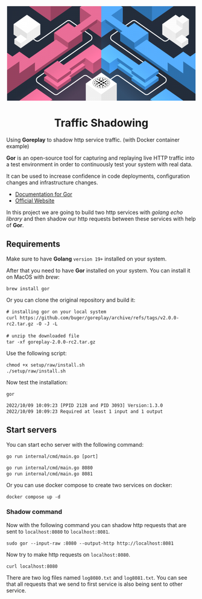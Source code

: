 <center>
<img src="assets/logo.png" width="500" />
</center>

<h1 align="center">
    Traffic Shadowing
</h1>

Using **Goreplay** to shadow http service traffic. (with Docker container example)

**Gor** is an open-source tool for 
capturing and replaying live HTTP traffic into a 
test environment in order to continuously test your 
system with real data. 

It can be used to increase confidence in code 
deployments, configuration changes and infrastructure changes.

- [Documentation for Gor](https://github.com/buger/goreplay/wiki)
- [Official Website](https://goreplay.org/shadowing.html)

In this project we are going to build two http services with
_golang echo library_ and then shadow our http requests between these
services with help of **Gor**.

## Requirements

Make sure to have **Golang** ```version 19+``` installed on your system.

After that you need to have **Gor** installed on your system. You can
install it on MacOS with _brew_:

```shell
brew install gor
```

Or you can clone the original repository and build it:
```shell
# installing gor on your local system
curl https://github.com/buger/goreplay/archive/refs/tags/v2.0.0-rc2.tar.gz -O -J -L

# unzip the downloaded file
tar -xf goreplay-2.0.0-rc2.tar.gz
```

Use the following script:
```shell
chmod +x setup/raw/install.sh
./setup/raw/install.sh
```

Now test the installation:
```shell
gor
```

```shell
2022/10/09 10:09:23 [PPID 2128 and PID 3093] Version:1.3.0
2022/10/09 10:09:23 Required at least 1 input and 1 output
```

## Start servers
You can start echo server with the following command:
```shell
go run internal/cmd/main.go [port]
```

```shell
go run internal/cmd/main.go 8080
go run internal/cmd/main.go 8081
```

Or you can use docker compose to create two services on docker:
```shell
docker compose up -d
```

### Shadow command
Now with the following command you can shadow http requests
that are sent to ```localhost:8080``` to ```localhost:8081```.

```shell
sudo gor --input-raw :8080 --output-http http://localhost:8081
```

Now try to make http requests on ```localhost:8080```.

```shell
curl localhost:8080
```

There are two log files named ```log8080.txt``` and ```log8081.txt```. You can
see that all requests that we send to first service is also being sent to other service.
